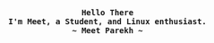 <p align="center">
  <samp>
    <b>
      Hello There
     <br>
        I'm Meet, a Student, and Linux enthusiast.
    </b>
    <br>
     <b>
        ~ Meet Parekh ~
      </b>
    </samp>
</p>

